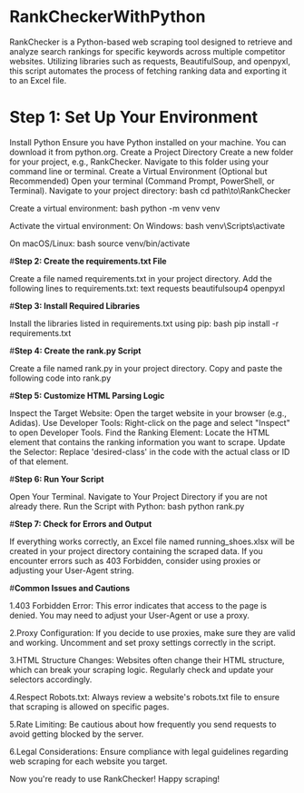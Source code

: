 # RankCheckerWithPython
RankChecker is a Python-based web scraping tool designed to retrieve and analyze search rankings for specific keywords across multiple competitor websites. Utilizing libraries such as requests, BeautifulSoup, and openpyxl, this script automates the process of fetching ranking data and exporting it to an Excel file.

# Step 1: Set Up Your Environment
Install Python
Ensure you have Python installed on your machine. You can download it from python.org.
Create a Project Directory
Create a new folder for your project, e.g., RankChecker.
Navigate to this folder using your command line or terminal.
Create a Virtual Environment (Optional but Recommended)
Open your terminal (Command Prompt, PowerShell, or Terminal).
Navigate to your project directory:
bash
cd path\to\RankChecker

Create a virtual environment:
bash
python -m venv venv

Activate the virtual environment:
On Windows:
bash
venv\Scripts\activate

On macOS/Linux:
bash
source venv/bin/activate

#**Step 2: Create the requirements.txt File**

Create a file named requirements.txt in your project directory.
Add the following lines to requirements.txt:
text
requests
beautifulsoup4
openpyxl

#**Step 3: Install Required Libraries**

Install the libraries listed in requirements.txt using pip:
bash
pip install -r requirements.txt


#**Step 4: Create the rank.py Script**

Create a file named rank.py in your project directory.
Copy and paste the following code into rank.py


#**Step 5: Customize HTML Parsing Logic**

Inspect the Target Website: Open the target website in your browser (e.g., Adidas).
Use Developer Tools: Right-click on the page and select "Inspect" to open Developer Tools.
Find the Ranking Element: Locate the HTML element that contains the ranking information you want to scrape.
Update the Selector: Replace 'desired-class' in the code with the actual class or ID of that element.

#**Step 6: Run Your Script**

Open Your Terminal.
Navigate to Your Project Directory if you are not already there.
Run the Script with Python:
bash
python rank.py

#**Step 7: Check for Errors and Output**

If everything works correctly, an Excel file named running_shoes.xlsx will be created in your project directory containing the scraped data.
If you encounter errors such as 403 Forbidden, consider using proxies or adjusting your User-Agent string.

#**Common Issues and Cautions**

1.403 Forbidden Error:
This error indicates that access to the page is denied. You may need to adjust your User-Agent or use a proxy.

2.Proxy Configuration:
If you decide to use proxies, make sure they are valid and working.
Uncomment and set proxy settings correctly in the script.

3.HTML Structure Changes:
Websites often change their HTML structure, which can break your scraping logic. Regularly check and update your selectors accordingly.

4.Respect Robots.txt:
Always review a website's robots.txt file to ensure that scraping is allowed on specific pages.

5.Rate Limiting:
Be cautious about how frequently you send requests to avoid getting blocked by the server.

6.Legal Considerations:
Ensure compliance with legal guidelines regarding web scraping for each website you target.

Now you're ready to use RankChecker! Happy scraping!

